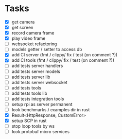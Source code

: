 # Tasks
- [x] get camera
- [x] get screen
- [x] record camera frame
- [x] play video frame
- [ ] websocket refactoring
- [ ] models getter / setter to access db
- [x] add CI server (fmt / clippy/ fix / test (on comment ?))
- [x] add CI tools (fmt / clippy/ fix / test (on comment ?))
- [ ] add tests server handlers
- [ ] add tests server models
- [ ] add tests server lib
- [ ] add tests server websocket
- [ ] add tests tools
- [ ] add tests tools lib
- [ ] add tests integration tools
- [ ] setup rpi as server permanent
- [ ] look benchmarks / examples dir in rust
- [x] Result<HttpResponse, CustomError>
- [x] setup SCP in rust
- [ ] stop loop tools by ws
- [ ] look protobuf micro services
